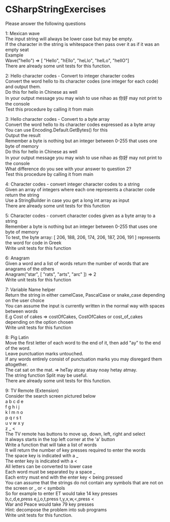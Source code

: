 ﻿# CSharpStringExercises

Please answer the following questions</br>

1: Mexican wave</br>
The input string will always be lower case but may be empty.</br>
If the character in the string is whitespace then pass over it as if it was an empty seat</br>
Example</br>
Wave("hello") => [ "Hello", "hEllo", "heLlo", "helLo", "hellO"]</br>
There are already some unit tests for this function.</br>	

2: Hello character codes - Convert to integer character codes</br>
Convert the word hello to its character codes (one integer for each code) and output them.</br>
Do this for hello in Chinese as well</br>
In your output message you may wish to use nihao as 你好 may not print to the console</br>
Test this procedure by calling it from main</br>
		
3: Hello character codes - Convert to a byte array</br>
Convert the word hello to its character codes expressed as a byte array</br>
You can use Encoding.Default.GetBytes() for this</br>
Output the result</br>
Remember a byte is nothing but an integer between 0-255 that uses one byte of memory</br>
Do this for hello in Chinese as well</br>
In your output message you may wish to use nihao as 你好 may not print to the console</br>
What difference do you see with your answer to question 2?</br>
Test this procedure by calling it from main</br>

4: Character codes - convert integer character codes to a string</br>
Given an array of integers where each one represents a character code return the string</br>
Use a StringBuilder in case you get a long int array as input</br>
There are already some unit tests for this function</br>	

5: Character codes - convert character codes given as a byte array to a string</br>
Remember a byte is nothing but an integer between 0-255 that uses one byte of memory</br>
To test, the byte array: [ 206, 188, 206, 174, 206, 187, 206, 191 ] represents the word for code in Greek</br>
Write unit tests for this function</br>

6: Anagram</br>
Given a word and a list of words return the number of words that are anagrams of the others</br>
Anagram("star", [ "rats", "arts", "arc" ]) => 2</br>
Write unit tests for this function</br>

7: Variable Name helper</br>
Return the string in either camelCase, PascalCase or snake_case depending on the user choice</br>
You can assume the input is currently written in the normal way with spaces between words</br>
E.g Cost of cakes => costOfCakes, CostOfCakes or cost_of_cakes depending on the option chosen</br>
Write unit tests for this function</br>

8: Pig Latin</br>
Move the first letter of each word to the end of it, then add "ay" to the end of the word.</br> 
Leave punctuation marks untouched.</br>
If any words entirely consist of punctuation marks you may disregard them altogether.</br>
The cat sat on the mat. => heTay atcay atsay noay hetay atmay.</br>
The string function Split may be useful.</br>
There are already some unit tests for this function.</br>

9: TV Remote (Extension)</br>
Consider the search screen pictured below</br>
a b c d e</br>
f g h i j</br>
k l m n o</br>
p q r s t</br>
u v w x y</br>
z _ <</br>
The TV remote has buttons to move up, down, left, right and select</br>
It always starts in the top left corner at the 'a' button</br>
Write a function that will take a list of words</br>
It will return the number of key presses required to enter the words</br>
The space key is indicated with a _</br>
The enter key is indicated with a <</br>
All letters can be converted to lower case</br> 
Each word must be separated by a space _</br>
Each entry must end with the enter key < being pressed</br>
You can assume that the strings do not contain any symbols that are not on the screen or _ or < symbols</br>
So for example to enter ET would take 14 key presses</br>
b,c,d,e,press e,j,o,t,press t,y,x,w,<,press <</br>
War and Peace would take 79 key presses</br>
Hint: decompose the problem into sub programs</br>
Write unit tests for this function.</br> 

